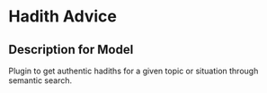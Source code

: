 # Hadith Advice

## Description for Model

Plugin to get authentic hadiths for a given topic or situation through semantic search.

